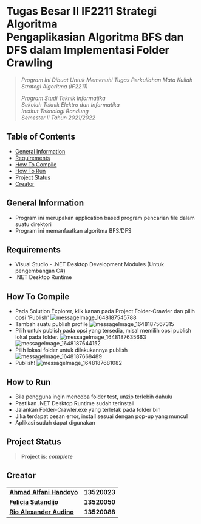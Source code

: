 # Tugas Besar II IF2211 Strategi Algoritma <br/> Pengaplikasian Algoritma BFS dan DFS dalam Implementasi Folder Crawling

> _Program Ini Dibuat Untuk Memenuhi Tugas Perkuliahan Mata Kuliah Strategi Algoritma (IF2211)_ <br/>
>
> _Program Studi Teknik Informatika <br/>
> Sekolah Teknik Elektro dan Informatika <br/>
> Institut Teknologi Bandung <br/>
> Semester II Tahun 2021/2022 <br/>_

## Table of Contents
* [General Information](#general-information)
* [Requirements](#requirements)
* [How To Compile](#how-to-compile)
* [How To Run](#how-to-run)
* [Project Status](#project-status)
* [Creator](#creator)

## General Information
- Program ini merupakan application based program pencarian file dalam suatu direktori
- Program ini memanfaatkan algoritma BFS/DFS

## Requirements
- Visual Studio - .NET Desktop Development Modules (Untuk pengembangan C#)
- .NET Desktop Runtime

## How To Compile
- Pada Solution Explorer, klik kanan pada Project Folder-Crawler dan pilih opsi 'Publish'
![messageImage_1648187545788](https://user-images.githubusercontent.com/70305222/160064501-ce9bda4a-0884-4d26-94b4-1274d0204d46.jpg)
- Tambah suatu publish profile
![messageImage_1648187567315](https://user-images.githubusercontent.com/70305222/160064564-3c8fedaa-a08c-47ec-80e9-dd7b098e349d.jpg)
- Pilih untuk publish pada opsi yang tersedia, misal memilih opsi publish lokal pada folder.
![messageImage_1648187635663](https://user-images.githubusercontent.com/70305222/160064633-61e09653-9a43-43b9-bbe4-faa963bb3039.jpg)
![messageImage_1648187644152](https://user-images.githubusercontent.com/70305222/160064668-814821fb-02d1-46e2-88ff-ee40da061622.jpg)
- Pilih lokasi folder untuk dilakukannya publish
![messageImage_1648187668489](https://user-images.githubusercontent.com/70305222/160064682-e39d00c9-564c-4f74-a213-b84711330272.jpg)
- Publish!
![messageImage_1648187681082](https://user-images.githubusercontent.com/70305222/160064699-6518d6e6-6050-48c6-b96d-a067f8a847de.jpg)

## How to Run
- Bila pengguna ingin mencoba folder test, unzip terlebih dahulu
- Pastikan .NET Desktop Runtime sudah terinstall
- Jalankan Folder-Crawler.exe yang terletak pada folder bin
- Jika terdapat pesan error, install sesuai dengan pop-up yang muncul
- Aplikasi sudah dapat digunakan

## Project Status
> **Project is: _complete_**

## Creator
<table>
    <tr>
      <td><a href="https://github.com/blueguy42"><b>Ahmad Alfani Handoyo</b></a></td>
      <td><b>13520023</b></td>
    </tr>
    <tr>
      <td><a href="https://github.com/FelineJTD"><b>Felicia Sutandijo</b></a></td>
      <td><b>13520050</b></td>
    </tr>
    <tr>
      <td><a href="https://github.com/Audino723"><b>Rio Alexander Audino</b></a></td>
      <td><b>13520088</b></td>
    </tr>
</table>
